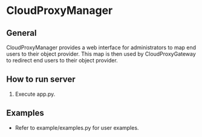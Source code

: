 # CloudProxyManager #

## General ##
CloudProxyManager provides a web interface for administrators to map end users to their object provider. This map is then used by CloudProxyGateway to redirect end users to their object provider.

## How to run server ##  
1. Execute app.py.  

## Examples ##
* Refer to example/examples.py for user examples.
